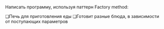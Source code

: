 ﻿Написать программу, используя паттерн Factory method:

❑Печь для приготовления еды
❑Готовит разные блюда, в  зависимости от поступающих параметров
